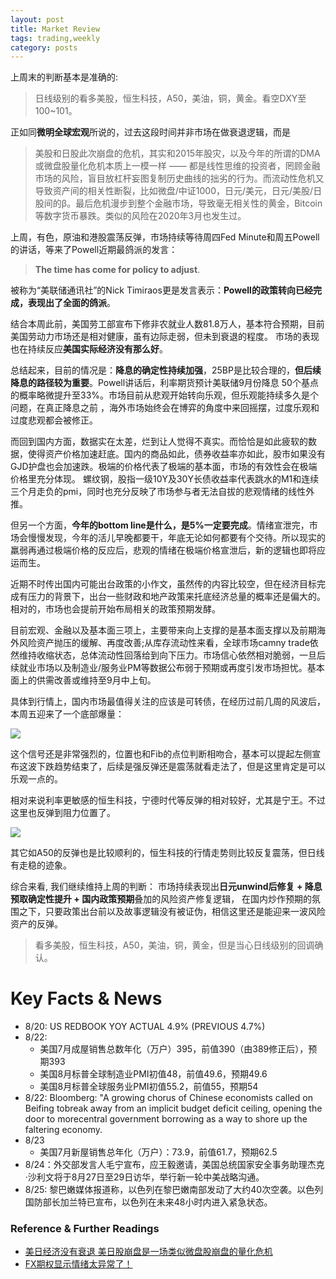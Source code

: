 ```yaml
---
layout: post
title: Market Review
tags: trading,weekly
category: posts
---
```


上周末的判断基本是准确的:
> 日线级别的看多美股，恒生科技，A50，美油，铜，黄金。看空DXY至100~101。

正如同**微明全球宏观**所说的，过去这段时间并非市场在做衰退逻辑，而是

> 美股和日股此次崩盘的危机，其实和2015年股灾，以及今年的所谓的DMA或微盘股量化危机本质上一模一样 —— 都是线性思维的投资者，罔顾金融市场的风险，盲目放杠杆妄图复制历史曲线的拙劣的行为。而流动性危机又导致资产间的相关性断裂，比如微盘/中证1000，日元/美元，日元/美股/日股间的β。最后危机漫步到整个金融市场，导致毫无相关性的黄金，Bitcoin等数字货币暴跌。类似的风险在2020年3月也发生过。

上周，有色，原油和港股震荡反弹，市场持续等待周四Fed Minute和周五Powell的讲话，等来了Powell近期最鸽派的发言：

> **The time has come for policy to adjust**.

被称为“美联储通讯社”的Nick Timiraos更是发言表示：**Powell的政策转向已经完成，表现出了全面的鸽派**。

结合本周此前，美国劳工部宣布下修非农就业人数81.8万人，基本符合预期，目前美国劳动力市场还是相对健康，虽有边际走弱，但未到衰退的程度。
市场的表现也在持续反应**美国实际经济没有那么好**。

总结起来，目前的情况是：**降息的确定性持续加强**，25BP是比较合理的，**但后续降息的路径较为重要**。Powell讲话后，利率期货预计美联储9月份降息
50个基点的概率略微提升至33%。市场目前从悲观开始转向乐观，但乐观能持续多久是个问题，在真正降息之前 ，海外市场始终会在博弈的角度中来回摇摆，过度乐观和过度悲观都会被修正。

而回到国内方面，数据实在太差，烂到让人觉得不真实。而恰恰是如此疲软的数据，使得资产价格加速赶底。国内的商品如此，债券收益率亦如此，股市如果没有GJD护盘也会加速跌。极端的价格代表了极端的基本面，市场的有效性会在极端价格里充分体现。 螺纹钢，股指一级10Y及30Y长债收益率代表跳水的M1和连续三个月走负的pmi，同时也充分反映了市场参与者无法自拔的悲观情绪的线性外推。

但另一个方面，**今年的bottom line是什么，是5%一定要完成**。情绪宣泄完，市场会慢慢发现，今年的活儿早晚都要干，年底无论如何都要有个交待。所以现实的羸弱再通过极端价格的反应后，悲观的情绪在极端价格宣泄后，新的逻辑也即将应运而生。

近期不时传出国内可能出台政策的小作文，虽然传的内容比较空，但在经济目标完成有压力的背景下，出台一些财政和地产政策来托底经济总量的概率还是偏大的。相对的，市场也会提前开始布局相关的政策预期发酵。

目前宏观、金融以及基本面三项上，主要带来向上支撑的是基本面支撑以及前期海外风险资产抛压的缓解、再度改善;从库存流动性来看，全球市场camny trade依然维持收缩状态，总体流动性回落给到向下压力。市场信心依然相对脆弱，一旦后续就业市场以及制造业/服务业PM等数据公布弱于预期或再度引发市场担忧。基本面上的供需改善或维持至9月中上旬。

具体到行情上，国内市场最值得关注的应该是可转债，在经历过前几周的风波后，本周五迎来了一个底部爆量：

![](https://crsando.github.io/images/2024-08-25/511380.png)

这个信号还是非常强烈的，位置也和Fib的点位判断相吻合，基本可以提起左侧宣布这波下跌趋势结束了，后续是强反弹还是震荡就看走法了，但是这里肯定是可以乐观一点的。

相对来说利率更敏感的恒生科技，宁德时代等反弹的相对较好，尤其是宁王。不过这里也反弹到阻力位置了。

![](https://crsando.github.io/images/2024-08-25/300750.png)

其它如A50的反弹也是比较顺利的，恒生科技的行情走势则比较反复震荡，但日线有走稳的迹象。

综合来看, 我们继续维持上周的判断： 市场持续表现出**日元unwind后修复 + 降息预取确定性提升 + 国内政策预期**叠加的风险资产修复逻辑，
在国内炒作预期的氛围之下，只要政策出台前以及故事逻辑没有被证伪，相信这里还是能迎来一波风险资产的反弹。

> 看多美股，恒生科技，A50，美油，铜，黄金，但是当心日线级别的回调确认。

# Key Facts & News

- 8/20: US REDBOOK YOY ACTUAL 4.9% (PREVIOUS 4.7%)
- 8/22: 
    - 美国7月成屋销售总数年化（万户）395，前值390（由389修正后），预期393
    - 美国8月标普全球制造业PMI初值48，前值49.6，预期49.6
    - 美国8月标普全球服务业PMI初值55.2，前值55，预期54
- 8/22: Bloomberg: "A growing chorus of Chinese economists called on Beifing tobreak away from an implicit budget deficit ceiling, opening the door to morecentral government borrowing as a way to shore up the faltering economy.
- 8/23
    - 美国7月新屋销售总年化（万户）：73.9，前值61.7，预期62.5
- 8/24：外交部发言人毛宁宣布，应王毅邀请，美国总统国家安全事务助理杰克·沙利文将于8月27日至29日访华，举行新一轮中美战略沟通。
- 8/25: 黎巴嫩媒体报道称，以色列在黎巴嫩南部发动了大约40次空袭。以色列国防部长加兰特已宣布，以色列在未来48小时内进入紧急状态。


### Reference & Further Readings

- [美日经济没有衰退 美日股崩盘是一场类似微盘股崩盘的量化危机](https://mp.weixin.qq.com/s/Bm-oCqN6c_mqx7avnxM06g)
- [FX期权显示情绪太异常了！](https://mp.weixin.qq.com/s/JUNAtuvy6HKyG4cRt8AI1Q)